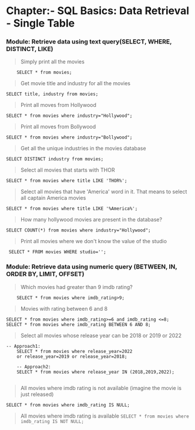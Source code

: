 # Chapter:- SQL Basics: Data Retrieval - Single Table
### Module: Retrieve data using text query(SELECT, WHERE, DISTINCT, LIKE)

> Simply print all the movies 
```
	SELECT * from movies;
```
>Get movie title and industry for all the movies
```
SELECT title, industry from movies;

```
>Print all moves from Hollywood 
```
SELECT * from movies where industry="Hollywood";
```
>Print all moves from Bollywood 
```
SELECT * from movies where industry="Bollywood";
```
>Get all the unique industries in the movies database
```
SELECT DISTINCT industry from movies;
```
>Select all movies that starts with THOR
```
SELECT * from movies where title LIKE 'THOR%';
```
>Select all movies that have 'America' word in it. That means to select all captain America movies
```
SELECT * from movies where title LIKE '%America%';

```
>How many hollywood movies are present in the database?
```
SELECT COUNT(*) from movies where industry="Hollywood";
```
>Print all  movies where we don't know the value of the studio
```
 SELECT * FROM movies WHERE studio='';

```
### Module: Retrieve data using numeric query (BETWEEN, IN, ORDER BY, LIMIT, OFFSET)
> Which movies had greater than 9 imdb rating?
```
	SELECT * from movies where imdb_rating>9;

```
>Movies with rating between 6 and 8
```
SELECT * from movies where imdb_rating>=6 and imdb_rating <=8;
SELECT * from movies where imdb_rating BETWEEN 6 AND 8;

```
>Select all movies whose release year can be 2018 or 2019 or 2022
```
-- Approach1:
	SELECT * from movies where release_year=2022 
	or release_year=2019 or release_year=2018;

	-- Approach2:
	SELECT * from movies where release_year IN (2018,2019,2022);


```
> All movies where imdb rating is not available (imagine the movie is just released)
```
SELECT * from movies where imdb_rating IS NULL;
```
> All movies where imdb rating is available 
```SELECT * from movies where imdb_rating IS NOT NULL;```



